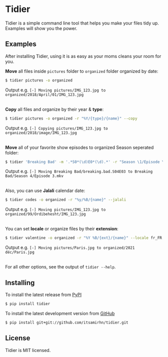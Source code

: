 # Tidier

Tidier is a simple command line tool that helps you make your files tidy up.
Examples will show you the power.

## Examples

After installing Tidier, using it is as easy as your moms cleans your room for you.

**Move** all files inside `pictures` folder to `organized` folder organized by date:

```bash
$ tidier pictures -o organized
```
Output e.g. `[-] Moving pictures/IMG_123.jpg to organized/2018/April/01/IMG_123.jpg`

\
**Copy** all files and organize by their year & **type**:
```bash
$ tidier pictures -o organized -r "%Y/{type}/{name}" --copy
```
Output e.g. `[-] Copying pictures/IMG_123.jpg to organized/2018/image/IMG_123.jpg`

\
**Move** all of your favorite show episodes to organized Season seperated folder:
```bash
$ tidier 'Breaking Bad' -m '.*S0*(\d)E0*(\d).*' -r "Season \1/Episode \2.{ext}"
```
Output e.g. `[-] Moving Breaking Bad/breaking.bad.S04E03 to Breaking Bad/Season 4/Episode 3.mkv`


\
Also, you can use **Jalali** calendar date:

```bash
$ tidier codes -o organized -r "%y/%B/{name}" --jalali
```
Output e.g. `[-] Moving pictures/IMG_123.jpg to organized/99/Ordibehesht/IMG_123.jpg`

\
You can set **locale** or organize files by their **extension**:

```bash
$ tidier valentine -o organized -r "%Y %B/{ext}/{name}" --locale fr_FR
```
Output e.g. `[-] Moving pictures/Paris.jpg to organized/2021 déc/Paris.jpg`

\
For all other options, see the output of `tidier --help`.


## Installing

To install the latest release from [PyPI](http://pypi.python.org/pypi/fabtools>)

``` bash
$ pip install tidier
```

To install the latest development version from [GitHub](https://github.com/itsamirhn/Tidier)

``` bash
$ pip install git+git://github.com/itsamirhn/tidier.git
```

## License

Tidier is MIT licensed.